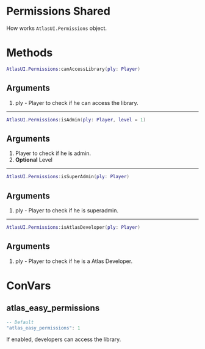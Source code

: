 # Permissions <shared>Shared</shared>

How works `AtlasUI.Permissions` object.

# Methods

```lua
AtlasUI.Permissions:canAccessLibrary(ply: Player)
```

## Arguments

1. ply - Player to check if he can access the library.

---

```lua
AtlasUI.Permissions:isAdmin(ply: Player, level = 1)
```
## Arguments

1. Player to check if he is admin.
2. **Optional** Level

---

```lua
AtlasUI.Permissions:isSuperAdmin(ply: Player)
```

## Arguments

1. ply - Player to check if he is superadmin.

---

```lua
AtlasUI.Permissions:isAtlasDeveloper(ply: Player)
```
## Arguments

1. ply - Player to check if he is a Atlas Developer.

# ConVars

## atlas_easy_permissions

```lua
-- Default
"atlas_easy_permissions": 1
```

If enabled, developers can access the library.
